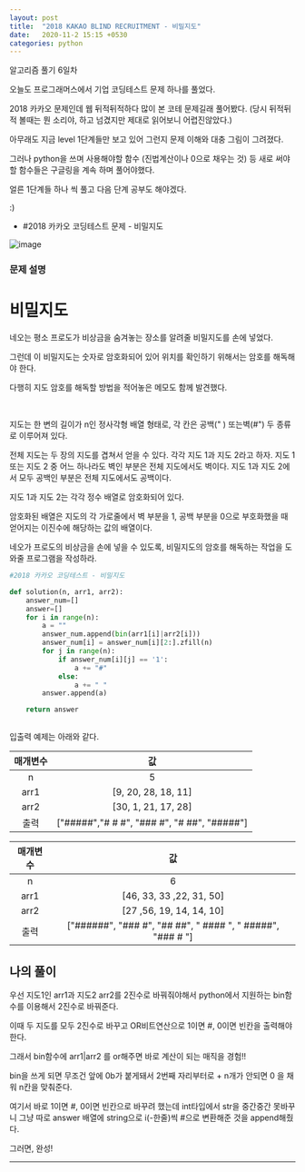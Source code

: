 ```yaml
---
layout: post
title:  "2018 KAKAO BLIND RECRUITMENT - 비밀지도"
date:   2020-11-2 15:15 +0530
categories: python
---
```


알고리즘 풀기 6일차

오늘도 프로그래머스에서 기업 코딩테스트 문제 하나를 풀었다. 

2018 카카오 문제인데 웹 뒤적뒤적하다 많이 본 코테 문제길래 풀어봤다. (당시 뒤적뒤적 볼때는 뭔 소리야, 하고 넘겼지만 제대로 읽어보니 어렵진않았다.)

아무래도 지금 level 1단계들만 보고 있어 그런지 문제 이해와 대충 그림이 그려졌다.

그러나 python을 쓰며 사용해야할 함수 (진법계산이나 0으로 채우는 것) 등 새로 써야할 함수들은 구글링을 계속 하며 풀어야했다.

얼른 1단계들 하나 씩 풀고 다음 단계 공부도 해야겠다.

:)



- #2018 카카오 코딩테스트 문제 - 비밀지도

![image](https://user-images.githubusercontent.com/50662636/97835867-75f2c180-1d1e-11eb-9ac0-9f47844c60c4.png)


### 문제 설명

# 비밀지도

네오는 평소 프로도가 비상금을 숨겨놓는 장소를 알려줄 비밀지도를 손에 넣었다. 

그런데 이 비밀지도는 숫자로 암호화되어 있어 위치를 확인하기 위해서는 암호를 해독해야 한다. 

다행히 지도 암호를 해독할 방법을 적어놓은 메모도 함께 발견했다.

<br>

지도는 한 변의 길이가 n인 정사각형 배열 형태로, 각 칸은 공백(" ) 또는벽(#") 두 종류로 이루어져 있다.

전체 지도는 두 장의 지도를 겹쳐서 얻을 수 있다. 각각 지도 1과 지도 2라고 하자. 지도 1 또는 지도 2 중 어느 하나라도 벽인 부분은 전체 지도에서도 벽이다. 지도 1과 지도 2에서 모두 공백인 부분은 전체 지도에서도 공백이다.

지도 1과 지도 2는 각각 정수 배열로 암호화되어 있다.

암호화된 배열은 지도의 각 가로줄에서 벽 부분을 1, 공백 부분을 0으로 부호화했을 때 얻어지는 이진수에 해당하는 값의 배열이다.

네오가 프로도의 비상금을 손에 넣을 수 있도록, 비밀지도의 암호를 해독하는 작업을 도와줄 프로그램을 작성하라.



```python
#2018 카카오 코딩테스트 - 비밀지도

def solution(n, arr1, arr2):
    answer_num=[]
    answer=[]
    for i in range(n):
        a = ""
        answer_num.append(bin(arr1[i]|arr2[i]))
        answer_num[i] = answer_num[i][2:].zfill(n)
        for j in range(n):
            if answer_num[i][j] == '1':
                a += "#"
            else:
                a += " "
        answer.append(a)

    return answer
    
```

입출력 예제는 아래와 같다.


|매개변수|값|
|:---:|:---:|
|n|5|
|arr1|[9, 20, 28, 18, 11]|
|arr2|[30, 1, 21, 17, 28]|
|출력|["#####","# # #", "### #", "# ##", "#####"]|


|매개변수|값|
|:---:|:---:|
|n|6|
|arr1|[46, 33, 33 ,22, 31, 50]|
|arr2|[27 ,56, 19, 14, 14, 10]|
|출력|["######", "### #", "## ##", " #### ", " #####", "### # "]|



## 나의 풀이

우선 지도1인 arr1과 지도2 arr2를 2진수로 바꿔줘야해서 python에서 지원하는 bin함수를 이용해서 2진수로 바꿔준다.

이때 두 지도를 모두 2진수로 바꾸고 OR비트연산으로 1이면 #, 0이면 빈칸을 출력해야 한다.

그래서 bin함수에 arr1|arr2 를 or해주면 바로 계산이 되는 매직을 경험!!

bin을 쓰게 되면 무조건 앞에 0b가 붙게돼서 2번째 자리부터로 + n개가 안되면 0 을 채워 n칸을 맞춰준다.


여기서 바로 1이면 #, 0이면 빈칸으로 바꾸려 했는데 int타입에서 str을 중간중간 못바꾸니 그냥 따로 answer 배열에 string으로 i(-한줄)씩 #으로 변환해준 것을 append해줬다.

그러면, 완성!


---
